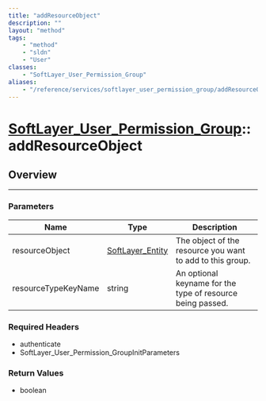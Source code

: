 ```yaml
---
title: "addResourceObject"
description: ""
layout: "method"
tags:
    - "method"
    - "sldn"
    - "User"
classes:
    - "SoftLayer_User_Permission_Group"
aliases:
    - "/reference/services/softlayer_user_permission_group/addResourceObject"
---
```

# [SoftLayer_User_Permission_Group](/reference/services/SoftLayer_User_Permission_Group)::addResourceObject




## Overview 


-----

### Parameters 
|Name | Type | Description |
| --- | --- | --- |
|resourceObject| <a href='/reference/datatypes/SoftLayer_Entity'>SoftLayer_Entity </a>| The object of the resource you want to add to this group.|
|resourceTypeKeyName| string| An optional keyname for the type of resource being passed.|


### Required Headers
* authenticate
* SoftLayer_User_Permission_GroupInitParameters


### Return Values
* boolean




